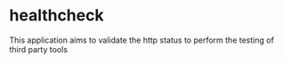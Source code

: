 # healthcheck

This application aims to validate the http status to perform the testing of third party tools
